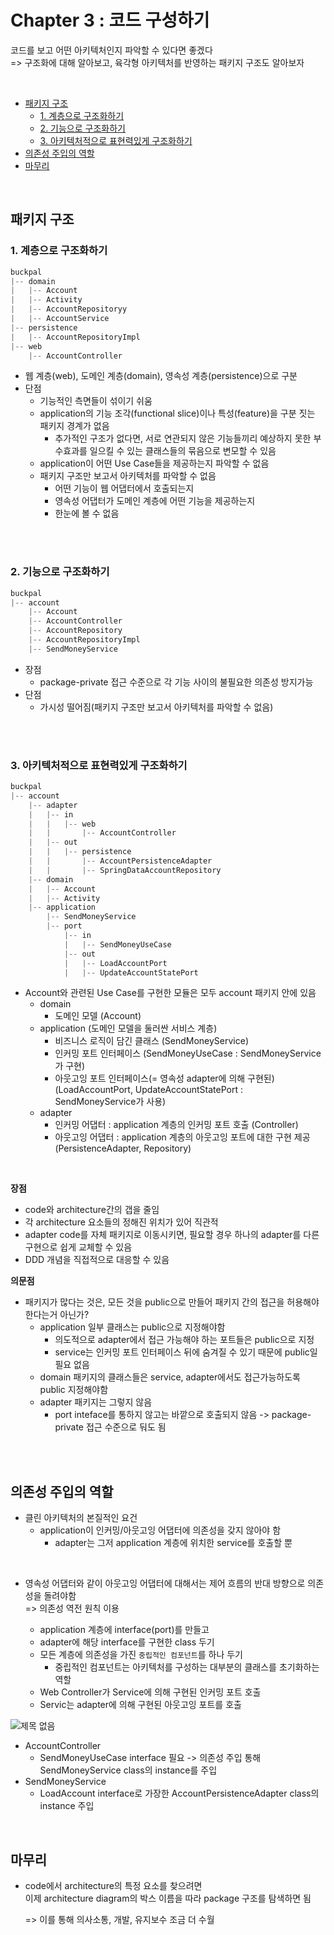# Chapter 3 : 코드 구성하기

코드를 보고 어떤 아키텍처인지 파악할 수 있다면 좋겠다  
=> 구조화에 대해 알아보고, 육각형 아키텍처를 반영하는 패키지 구조도 알아보자  
  
<br/>
 
- [패키지 구조](#패키지-구조)
  - [1. 계층으로 구조화하기](#1-계층으로-구조화하기)
  - [2. 기능으로 구조화하기](#2-기능으로-구조화하기)
  - [3. 아키텍처적으로 표현력있게 구조화하기](#3-아키텍처적으로-표현력있게-구조화하기)
- [의존성 주입의 역할](#의존성-주입의-역할)
- [마무리](#마무리)   

<br/>

## 패키지 구조
### 1. 계층으로 구조화하기

```java
buckpal
|-- domain
|   |-- Account
|   |-- Activity
|   |-- AccountRepositoryy
|   |-- AccountService
|-- persistence
|   |-- AccountRepositoryImpl
|-- web
    |-- AccountController
```

- 웹 계층(web), 도메인 계층(domain), 영속성 계층(persistence)으로 구분
- 단점
  - 기능적인 측면들이 섞이기 쉬움
  - application의 기능 조각(functional slice)이나 특성(feature)을 구분 짓는 패키지 경계가 없음
    - 추가적인 구조가 없다면, 서로 연관되지 않은 기능들끼리 예상하지 못한 부수효과를 일으킬 수 있는 클래스들의 묶음으로 변모할 수 있음  
  - application이 어떤 Use Case들을 제공하는지 파악할 수 없음
  - 패키지 구조만 보고서 아키텍처를 파악할 수 없음
    - 어떤 기능이 웹 어댑터에서 호출되는지
    - 영속성 어댑터가 도메인 계층에 어떤 기능을 제공하는지 
    - 한눈에 볼 수 없음  

<br/><br/>  

### 2. 기능으로 구조화하기

```java
buckpal
|-- account
    |-- Account
    |-- AccountController
    |-- AccountRepository
    |-- AccountRepositoryImpl
    |-- SendMoneyService
```

- 장점
  - package-private 접근 수준으로 각 기능 사이의 불필요한 의존성 방지가능
- 단점
  - 가시성 떨어짐(패키지 구조만 보고서 아키텍처를 파악할 수 없음)

<br/><br/>

### 3. 아키텍처적으로 표현력있게 구조화하기

```java
buckpal
|-- account
    |-- adapter
    |   |-- in
    |   |   |-- web
    |   |       |-- AccountController
    |   |-- out
    |   |   |-- persistence
    |   |       |-- AccountPersistenceAdapter
    |   |       |-- SpringDataAccountRepository
    |-- domain
    |   |-- Account
    |   |-- Activity
    |-- application
        |-- SendMoneyService
        |-- port
            |-- in
            |   |-- SendMoneyUseCase
            |-- out
            |   |-- LoadAccountPort
            |   |-- UpdateAccountStatePort
```

- Account와 관련된 Use Case를 구현한 모듈은 모두 account 패키지 안에 있음 
  - domain
    - 도메인 모델 (Account)
  - application (도메인 모델을 둘러싼 서비스 계층)
    - 비즈니스 로직이 담긴 클래스 (SendMoneyService)
    - 인커밍 포트 인터페이스 (SendMoneyUseCase : SendMoneyService가 구현)
    - 아웃고잉 포트 인터페이스(= 영속성 adapter에 의해 구현된) (LoadAccountPort, UpdateAccountStatePort : SendMoneyService가 사용)
  - adapter
    - 인커밍 어댑터 : application 계층의 인커밍 포트 호출 (Controller)
    - 아웃고잉 어댑터 : application 계층의 아웃고잉 포트에 대한 구현 제공 (PersistenceAdapter, Repository)

<br/>

**장점**  
- code와 architecture간의 갭을 줄임  
- 각 architecture 요소들의 정해진 위치가 있어 직관적  
- adapter code를 자체 패키지로 이동시키면, 필요할 경우 하나의 adapter를 다른 구현으로 쉽게 교체할 수 있음
- DDD 개념을 직접적으로 대응할 수 있음  
  
**의문점**     
- 패키지가 많다는 것은, 모든 것을 public으로 만들어 패키지 간의 접근을 허용해야 한다는거 아닌가?
  - application 일부 클래스는 public으로 지정해야함 
    - 의도적으로 adapter에서 접근 가능해야 하는 포트들은 public으로 지정   
    - service는 인커밍 포트 인터페이스 뒤에 숨겨질 수 있기 때문에 public일 필요 없음  
  - domain 패키지의 클래스들은 service, adapter에서도 접근가능하도록 public 지정해야함  
  - adapter 패키지는 그렇지 않음
    - port inteface를 통하지 않고는 바깥으로 호출되지 않음 -> package-private 접근 수준으로 둬도 됨  

<br/><br/>

## 의존성 주입의 역할  
- 클린 아키텍처의 본질적인 요건
  - application이 인커밍/아웃고잉 어댑터에 의존성을 갖지 않아야 함
    - adapter는 그저 application 계층에 위치한 service를 호출할 뿐   

<br/>

- 영속성 어댑터와 같이 아웃고잉 어댑터에 대해서는 제어 흐름의 반대 방향으로 의존성을 돌려야함  
  => 의존성 역전 원칙 이용

  - application 계층에 interface(port)를 만들고 
  - adapter에 해당 interface를 구현한 class 두기   
  - 모든 계층에 의존성을 가진 `중립적인 컴포넌트`를 하나 두기
    - 중립적인 컴포넌트는 아키텍처를 구성하는 대부분의 클래스를 초기화하는 역할
  - Web Controller가 Service에 의해 구현된 인커밍 포트 호출
  - Servic는 adapter에 의해 구현된 아웃고잉 포트를 호출   

![제목 없음](https://user-images.githubusercontent.com/103614357/210322296-720102da-df5b-4182-b3e5-06bcc222ae50.png)     

- AccountController
  - SendMoneyUseCase interface 필요 -> 의존성 주입 통해 SendMoneyService class의 instance를 주입
- SendMoneyService
  - LoadAccount interface로 가장한 AccountPersistenceAdapter class의 instance 주입   

<br/>

## 마무리 
- code에서 architecture의 특정 요소를 찾으려면      
  이제 architecture diagram의 박스 이름을 따라 package 구조를 탐색하면 됨      

  => 이를 통해 의사소통, 개발, 유지보수 조금 더 수월       
      
<br/>
